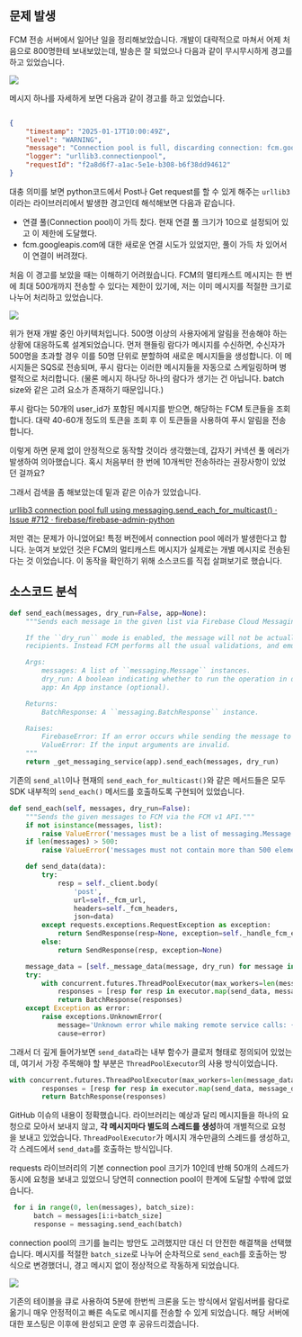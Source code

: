 ## 문제 발생

FCM 전송 서버에서 일어난 일을 정리해보았습니다. 개발이 대략적으로 마쳐서 어제 처음으로 800명한테 보내보았는데, 발송은 잘 되었으나 다음과 같이 무시무시하게 경고를 하고 있었습니다.

![](https://velog.velcdn.com/images/leehjhjhj/post/2bf8ee1e-0ca3-4bea-bbbe-fdb40599c8e8/image.png)

메시지 하나를 자세하게 보면 다음과 같이 경고를 하고 있었습니다.

```json

{
    "timestamp": "2025-01-17T10:00:49Z",
    "level": "WARNING",
    "message": "Connection pool is full, discarding connection: fcm.googleapis.com. Connection pool size: 10",
    "logger": "urllib3.connectionpool",
    "requestId": "f2a8d6f7-a1ac-5e1e-b308-b6f38dd94612"
}
```

대충 의미를 보면 python코드에서 Post나 Get request를 할 수 있게 해주는 `urllib3` 이라는 라이브러리에서 발생한 경고인데 해석해보면 다음과 같습니다.

- 연결 풀(Connection pool)이 가득 찼다. 현재 연결 풀 크기가 10으로 설정되어 있고 이 제한에 도달했다.
- fcm.googleapis.com에 대한 새로운 연결 시도가 있었지만, 풀이 가득 차 있어서 이 연결이 버려졌다.

처음 이 경고를 보았을 때는 이해하기 어려웠습니다. FCM의 멀티캐스트 메시지는 한 번에 최대 500개까지 전송할 수 있다는 제한이 있기에, 저는 이미 메시지를 적절한 크기로 나누어 처리하고 있었습니다.

![](https://velog.velcdn.com/images/leehjhjhj/post/df324ddb-8aad-4a29-8d83-3aa9a5090c47/image.png)

위가 현재 개발 중인 아키텍처입니다. 500명 이상의 사용자에게 알림을 전송해야 하는 상황에 대응하도록 설계되었습니다.
먼저 핸들링 람다가 메시지를 수신하면, 수신자가 500명을 초과할 경우 이를 50명 단위로 분할하여 새로운 메시지들을 생성합니다. 이 메시지들은 SQS로 전송되며, 푸시 람다는 이러한 메시지들을 자동으로 스케일링하며 병렬적으로 처리합니다. (물론 메시지 하나당 하나의 람다가 생기는 건 아닙니다. batch size와 같은 고려 요소가 존재하기 때문입니다.)

푸시 람다는 50개의 user_id가 포함된 메시지를 받으면, 해당하는 FCM 토큰들을 조회합니다.  대략 40-60개 정도의 토큰을 조회 후 이 토큰들을 사용하여 푸시 알림을 전송합니다.

이렇게 하면 문제 없이 안정적으로 동작할 것이라 생각했는데, 갑자기 커넥션 풀 에러가 발생하여 의아했습니다. 혹시 처음부터 한 번에 10개씩만 전송하라는 권장사항이 있었던 걸까요?

그래서 검색을 좀 해보았는데 밑과 같은 이슈가 있었습니다.

[urllib3 connection pool full using messaging.send_each_for_multicast() · Issue #712 · firebase/firebase-admin-python](https://github.com/firebase/firebase-admin-python/issues/712)

저만 겪는 문제가 아니었어요! 특정 버전에서 connection pool 에러가 발생한다고 합니다. 눈여겨 보았던 것은 FCM의 멀티캐스트 메시지가 실제로는 개별 메시지로 전송된다는 것 이었습니다. 이 동작을 확인하기 위해 소스코드를 직접 살펴보기로 했습니다.

## 소스코드 분석

```python
def send_each(messages, dry_run=False, app=None):
    """Sends each message in the given list via Firebase Cloud Messaging.

    If the ``dry_run`` mode is enabled, the message will not be actually delivered to the
    recipients. Instead FCM performs all the usual validations, and emulates the send operation.

    Args:
        messages: A list of ``messaging.Message`` instances.
        dry_run: A boolean indicating whether to run the operation in dry run mode (optional).
        app: An App instance (optional).

    Returns:
        BatchResponse: A ``messaging.BatchResponse`` instance.

    Raises:
        FirebaseError: If an error occurs while sending the message to the FCM service.
        ValueError: If the input arguments are invalid.
    """
    return _get_messaging_service(app).send_each(messages, dry_run)
```

기존의 `send_all`이나 현재의 `send_each_for_multicast()`와 같은 메서드들은 모두 SDK 내부적의 `send_each()` 메서드를 호출하도록 구현되어 있었습니다.

```python
def send_each(self, messages, dry_run=False):
    """Sends the given messages to FCM via the FCM v1 API."""
    if not isinstance(messages, list):
        raise ValueError('messages must be a list of messaging.Message instances.')
    if len(messages) > 500:
        raise ValueError('messages must not contain more than 500 elements.')

    def send_data(data):
        try:
            resp = self._client.body(
                'post',
                url=self._fcm_url,
                headers=self._fcm_headers,
                json=data)
        except requests.exceptions.RequestException as exception:
            return SendResponse(resp=None, exception=self._handle_fcm_error(exception))
        else:
            return SendResponse(resp, exception=None)

    message_data = [self._message_data(message, dry_run) for message in messages]
    try:
        with concurrent.futures.ThreadPoolExecutor(max_workers=len(message_data)) as executor:
            responses = [resp for resp in executor.map(send_data, message_data)]
            return BatchResponse(responses)
    except Exception as error:
        raise exceptions.UnknownError(
            message='Unknown error while making remote service calls: {0}'.format(error),
            cause=error)
```

그래서 더 깊게 들어가보면 `send_data`라는 내부 함수가 클로저 형태로 정의되어 있었는데, 여기서 가장 주목해야 할 부분은 `ThreadPoolExecutor`의 사용 방식이었습니다.

```python
with concurrent.futures.ThreadPoolExecutor(max_workers=len(message_data)) as executor:
        responses = [resp for resp in executor.map(send_data, message_data)]
        return BatchResponse(responses)
```

GitHub 이슈의 내용이 정확했습니다. 라이브러리는 예상과 달리 메시지들을 하나의 요청으로 모아서 보내지 않고, **각 메시지마다 별도의 스레드를 생성**하여 개별적으로 요청을 보내고 있었습니다. `ThreadPoolExecutor`가 메시지 개수만큼의 스레드를 생성하고, 각 스레드에서 `send_data`를 호출하는 방식입니다.

requests 라이브러리의 기본 connection pool 크기가 10인데 반해 50개의 스레드가 동시에 요청을 보내고 있었으니 당연히 connection pool이 한계에 도달할 수밖에 없었습니다.

```python
 for i in range(0, len(messages), batch_size):
      batch = messages[i:i+batch_size]      
      response = messaging.send_each(batch)
```

connection pool의 크기를 늘리는 방안도 고려했지만 대신 더 안전한 해결책을 선택했습니다. 메시지를 적절한 `batch_size`로 나누어 순차적으로 `send_each`를 호출하는 방식으로 변경했더니, 경고 메시지 없이 정상적으로 작동하게 되었습니다.

![](https://velog.velcdn.com/images/leehjhjhj/post/17bf1bbd-0f0a-4c22-be4f-b37d4a79117a/image.png)

기존의 테이블을 큐로 사용하여 5분에 한번씩 크론을 도는 방식에서 알림서버를 람다로 옮기니 매우 안정적이고 빠른 속도로 메시지를 전송할 수 있게 되었습니다. 해당 서버에 대한 포스팅은 이후에 완성되고 운영 후 공유드리겠습니다.